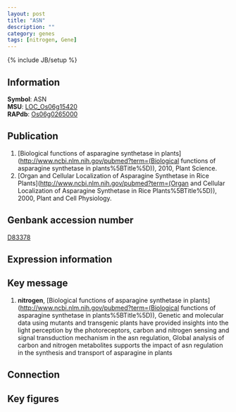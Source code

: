 ```yaml
---
layout: post
title: "ASN"
description: ""
category: genes
tags: [nitrogen, Gene]
---
```

{% include JB/setup %}

## Information
__Symbol__: ASN  
__MSU__: [LOC_Os06g15420](http://rice.plantbiology.msu.edu/cgi-bin/ORF_infopage.cgi?orf=LOC_Os06g15420)  
__RAPdb__: [Os06g0265000](http://rapdb.dna.affrc.go.jp/viewer/gbrowse_details/irgsp1?name=Os06g0265000)  

## Publication
1. [Biological functions of asparagine synthetase in plants](http://www.ncbi.nlm.nih.gov/pubmed?term=(Biological functions of asparagine synthetase in plants%5BTitle%5D)), 2010, Plant Science.
2. [Organ and Cellular Localization of Asparagine Synthetase in Rice Plants](http://www.ncbi.nlm.nih.gov/pubmed?term=(Organ and Cellular Localization of Asparagine Synthetase in Rice Plants%5BTitle%5D)), 2000, Plant and Cell Physiology.

## Genbank accession number
[D83378](http://www.ncbi.nlm.nih.gov/nuccore/D83378)

## Expression information

## Key message
1. __nitrogen__, [Biological functions of asparagine synthetase in plants](http://www.ncbi.nlm.nih.gov/pubmed?term=(Biological functions of asparagine synthetase in plants%5BTitle%5D)),  Genetic and molecular data using mutants and transgenic plants have provided insights into the light perception by the photoreceptors, carbon and nitrogen sensing and signal transduction mechanism in the asn regulation, Global analysis of carbon and nitrogen metabolites supports the impact of asn regulation in the synthesis and transport of asparagine in plants

## Connection

## Key figures


